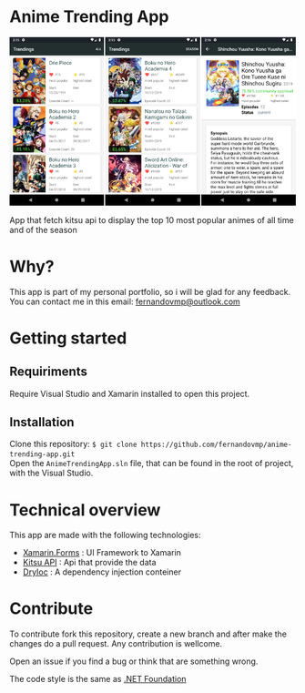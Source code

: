 # Anime Trending App

<img src="Screenshots/Screenshot_01.png" width=33% /><img src="Screenshots/Screenshot_02.png" width=33% hspace=2/><img src="Screenshots/Screenshot_03.png" width=33%/>

App that fetch kitsu api to display the top 10 most popular animes of all time and of the season

# Why?
This app is part of my personal portfolio, so i will be glad for any feedback. \
You can contact me in this email: fernandovmp@outlook.com

# Getting started
## Requiriments
Require Visual Studio and Xamarin installed to open this project.

## Installation
Clone this repository:
`$ git clone https://github.com/fernandovmp/anime-trending-app.git` \
Open the `AnimeTrendingApp.sln` file, that can be found in the root of project, with the Visual Studio.

# Technical overview
This app are made with the following technologies:
- [Xamarin.Forms](https://github.com/xamarin/Xamarin.Forms) : UI Framework to Xamarin
- [Kitsu API](https://github.com/hummingbird-me/api-docs) : Api that provide the data
- [DryIoc](github.com/dadhi/DryIoc) : A dependency injection conteiner

# Contribute
To contribute fork this repository, create a new branch and after make the changes do a pull request. Any contribution is wellcome.

Open an issue if you find a bug or think that are something wrong.

The code style is the same as [.NET Foundation](https://github.com/dotnet/corefx/blob/master/Documentation/coding-guidelines/coding-style.md)
